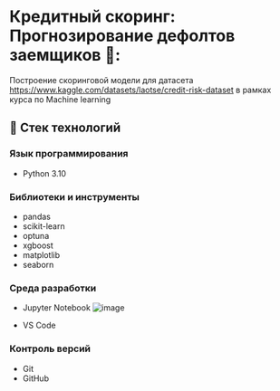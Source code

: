 # Кредитный скоринг: Прогнозирование дефолтов заемщиков 🏦:
Построение скоринговой модели для датасета https://www.kaggle.com/datasets/laotse/credit-risk-dataset в рамках курса по Machine learning
## 🧰 Стек технологий

### Язык программирования
- Python 3.10

### Библиотеки и инструменты
- pandas
- scikit-learn
- optuna
- xgboost
- matplotlib
- seaborn

### Среда разработки
- Jupyter Notebook ![image](https://github.com/user-attachments/assets/b207e4e4-2e43-4c22-b474-3af387a34b55)

- VS Code

### Контроль версий
- Git
- GitHub
